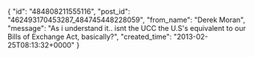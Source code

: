  {
   "id": "484808211555116",
   "post_id": "462493170453287_484745448228059",
   "from_name": "Derek Moran",
   "message": "As i understand it.. isnt the UCC the U.S's equivalent to our Bills of Exchange Act, basically?",
   "created_time": "2013-02-25T08:13:32+0000"
 }
